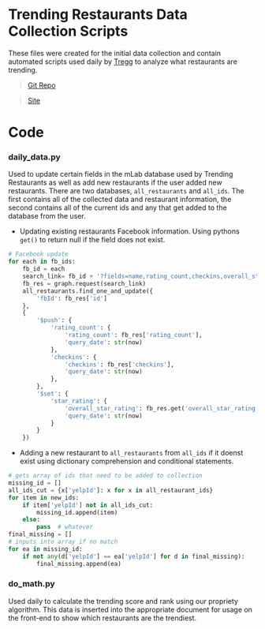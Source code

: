 # Trending Restaurants Data Collection Scripts

These files were created for the initial data collection and contain automated scripts used daily by [Tregg](https://github.com/D-J-Trending/trending-restaurants) to analyze what restaurants are trending.

>[Git Repo](https://github.com/D-J-Trending/trending-restaurants)

>[Site](https://tregg.herokuapp.com/)


# Code

### daily_data.py
Used to update certain fields in the mLab database used by Trending Restaurants as well as add new restaurants if the user added new restaurants.
There are two databases, `all_restaurants` and `all_ids`. The first contains all of the collected data and restaurant information, the second contains all of the current ids and any that get added to the database from the user.

- Updating existing restaurants Facebook information. Using pythons `get()` to return null if the field does not exist.

```python
# Facebook update
for each in fb_ids:
	fb_id = each
	search_link= fb_id + '?fields=name,rating_count,checkins,overall_star_rating'
	fb_res = graph.request(search_link)
	all_restaurants.find_one_and_update({
		'fbId': fb_res['id']
	},
	{
		'$push': {
			'rating_count': {
				'rating_count': fb_res['rating_count'],
				'query_date': str(now)
			},
			'checkins': {
				'checkins': fb_res['checkins'],
				'query_date': str(now)
			},
		},
		'$set': {
			'star_rating': {
				'overall_star_rating': fb_res.get('overall_star_rating'),
				'query_date': str(now)
			}
		}
	})
```

- Adding a new restaurant to `all_restaurants` from `all_ids` if it doenst exist using dictionary comprehension and conditional statements.

```python
# gets array of ids that need to be added to collection
missing_id = []
all_ids_cut = {x['yelpId']: x for x in all_restaurant_ids}
for item in new_ids:
    if item['yelpId'] not in all_ids_cut:
        missing_id.append(item)
    else:
        pass  # whatever
final_missing = []
# inputs into array if no match
for ea in missing_id:
	if not any(d['yelpId'] == ea['yelpId'] for d in final_missing):
		final_missing.append(ea)
```

### do_math.py
Used daily to calculate the trending score and rank using our propriety algorithm. This data is inserted into the appropriate document for usage on the front-end to show which restaurants are the trendiest.